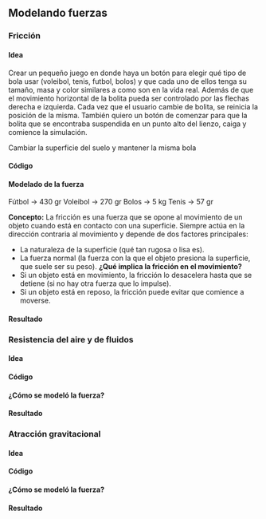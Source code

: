 ## Modelando fuerzas
### Fricción
#### Idea
Crear un pequeño juego en donde haya un botón para elegir qué tipo de bola usar (voleibol, tenis, futbol, bolos) y que cada uno de ellos tenga su tamaño, masa y color similares a como son en la vida real. Además de que el movimiento horizontal de la bolita pueda ser controlado por las flechas derecha e izquierda. Cada vez que el usuario cambie de bolita, se reinicia la posición de la misma. También quiero un botón de comenzar para que la bolita que se encontraba suspendida en un punto alto del lienzo, caiga y comience la simulación.

Cambiar la superficie del suelo y mantener la misma bola
#### Código
#### Modelado de la fuerza
Fútbol -> 430 gr
Voleibol -> 270 gr
Bolos -> 5 kg
Tenis -> 57 gr

**Concepto:** La fricción es una fuerza que se opone al movimiento de un objeto cuando está en contacto con una superficie. Siempre actúa en la dirección contraria al movimiento y depende de dos factores principales:
- La naturaleza de la superficie (qué tan rugosa o lisa es).
- La fuerza normal (la fuerza con la que el objeto presiona la superficie, que suele ser su peso).
**¿Qué implica la fricción en el movimiento?**
- Si un objeto está en movimiento, la fricción lo desacelera hasta que se detiene (si no hay otra fuerza que lo impulse).
- Si un objeto está en reposo, la fricción puede evitar que comience a moverse.
#### Resultado

### Resistencia del aire y de fluidos
#### Idea
#### Código
#### ¿Cómo se modeló la fuerza?
#### Resultado

### Atracción gravitacional
#### Idea
#### Código
#### ¿Cómo se modeló la fuerza?
#### Resultado

